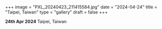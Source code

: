 +++
image = "PXL_20240423_211415584.jpg"
date = "2024-04-24"
title = "Taipei, Taiwan"
type = "gallery"
draft = false
+++

**24th Apr 2024** Taipei, Taiwan
